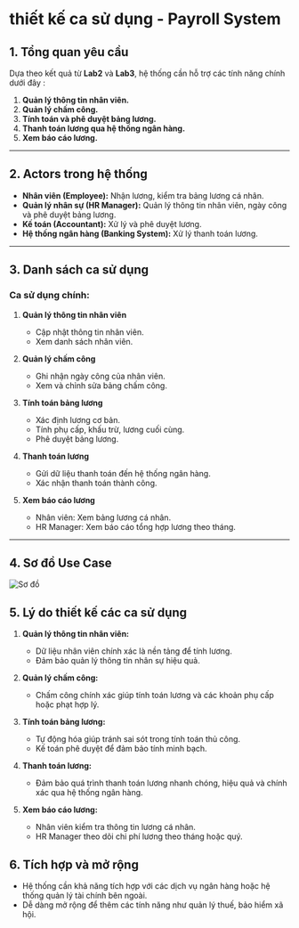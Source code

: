 #  thiết kế ca sử dụng - Payroll System

## 1. Tổng quan yêu cầu
Dựa theo  kết quả từ **Lab2** và **Lab3**, hệ thống cần hỗ trợ các tính năng chính dưới đây :
1. **Quản lý thông tin nhân viên.**
2. **Quản lý chấm công.**
3. **Tính toán và phê duyệt bảng lương.**
4. **Thanh toán lương qua hệ thống ngân hàng.**
5. **Xem báo cáo lương.**

---

## 2. Actors trong hệ thống
- **Nhân viên (Employee):** Nhận lương, kiểm tra bảng lương cá nhân.
- **Quản lý nhân sự (HR Manager):** Quản lý thông tin nhân viên, ngày công và phê duyệt bảng lương.
- **Kế toán (Accountant):** Xử lý và phê duyệt lương.
- **Hệ thống ngân hàng (Banking System):** Xử lý thanh toán lương.

---

## 3. Danh sách ca sử dụng
### Ca sử dụng chính:
1. **Quản lý thông tin nhân viên**
   - Cập nhật thông tin nhân viên.
   - Xem danh sách nhân viên.

2. **Quản lý chấm công**
   - Ghi nhận ngày công của nhân viên.
   - Xem và chỉnh sửa bảng chấm công.

3. **Tính toán bảng lương**
   - Xác định lương cơ bản.
   - Tính phụ cấp, khấu trừ, lương cuối cùng.
   - Phê duyệt bảng lương.

4. **Thanh toán lương**
   - Gửi dữ liệu thanh toán đến hệ thống ngân hàng.
   - Xác nhận thanh toán thành công.

5. **Xem báo cáo lương**
   - Nhân viên: Xem bảng lương cá nhân.
   - HR Manager: Xem báo cáo tổng hợp lương theo tháng.

---

## 4. Sơ đồ Use Case
![Sơ đồ](https://www.planttext.com/api/plantuml/png/TLHDQzj04BthLmo-X_w34jU414gBQpUbjx9TRQIbgrsn6gM8qdFfiOVUeuPU0gOjv6HHUbZ8_zX_qf6LjQEF-6BmlFVcpPjP7nV8B9QPYfIuG403LYOfGYoju2YDZXX7Os7sCdK_D5nATwDdm0euoN9bAY52_LNfjzSQbFiBUWSjVFDdXpnRlM2Q9S86w7E__KUTNDqfpJatfKQcCG3EVFC5CFNDDvs0Jbgrr5tfP0T_nlI7TLMWoAAezSXqeWJCbgooHYdeIZFu505zoa9mLb1vuRURd9pH5qsPkbjIHgdllHx6Eb-yEyzZXc8_Nq_chSWWPZg5mjKydMA_aUBZDFSqbPq1tSvqLG5lNGJUId1ZupcYqDI0Z_i-uHJ8rxQrRpOCthTn9q0_RdzcVQcJME9ZGg_TXYHsuOEw-trN7sWBfdYfQFJxAFl4PUfk82uhMWs6vWE1UPvRSpbDFoNJ4cBV_08bIQEa9R3W90YioJAnCq6dq1-VqWxPJV0MHbz8cqrJQMDzknHMtMtkuSwMmXP6CxLcYjbgGiFLfcKQGDzy9nNQndK-ZA1LwXHM8ZSMeyzH5Au1ZewUFj9j_qG2Pd23ethloaRLqIsD48CJcTJlpN5uf04oEfSnP70GOy33XH_UzRv3Vwt71AO_gly0)

## 5. Lý do thiết kế các ca sử dụng

1. **Quản lý thông tin nhân viên:**

   - Dữ liệu nhân viên chính xác là nền tảng để tính lương.
   - Đảm bảo quản lý thông tin nhân sự hiệu quả.

2. **Quản lý chấm công:**

   - Chấm công chính xác giúp tính toán lương và các khoản phụ cấp hoặc phạt hợp lý.

3. **Tính toán bảng lương:**

   - Tự động hóa giúp tránh sai sót trong tính toán thủ công.
   - Kế toán phê duyệt để đảm bảo tính minh bạch.

4. **Thanh toán lương:**

   - Đảm bảo quá trình thanh toán lương nhanh chóng, hiệu quả và chính xác qua hệ thống ngân hàng.

5. **Xem báo cáo lương:**

   - Nhân viên kiểm tra thông tin lương cá nhân.
   - HR Manager theo dõi chi phí lương theo tháng hoặc quý.

## 6. Tích hợp và mở rộng

- Hệ thống cần khả năng tích hợp với các dịch vụ ngân hàng hoặc hệ thống quản lý tài chính bên ngoài.
- Dễ dàng mở rộng để thêm các tính năng như quản lý thuế, bảo hiểm xã hội.
